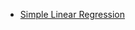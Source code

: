 * [Simple Linear Regression](https://github.com/SNgere/ml/blob/main/Simple%20Linear%20Regression/Simple%20Linear%20Regression.ipynb)

